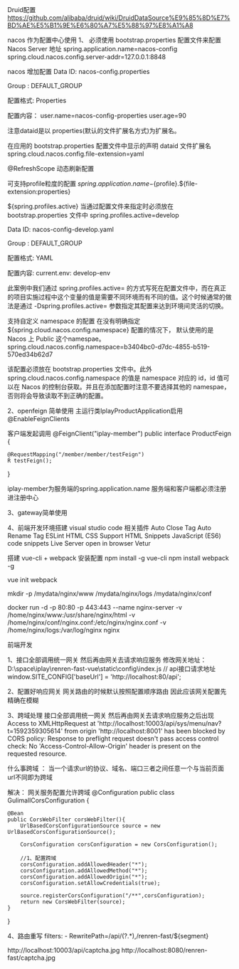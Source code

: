 
Druid配置
https://github.com/alibaba/druid/wiki/DruidDataSource%E9%85%8D%E7%BD%AE%E5%B1%9E%E6%80%A7%E5%88%97%E8%A1%A8


nacos 作为配置中心使用
1、 必须使用 bootstrap.properties 配置文件来配置Nacos Server 地址
spring.application.name=nacos-config
spring.cloud.nacos.config.server-addr=127.0.0.1:8848

nacos 增加配置
Data ID:    nacos-config.properties

Group  :    DEFAULT_GROUP

配置格式:    Properties

配置内容：   user.name=nacos-config-properties
            user.age=90
            
注意dataid是以 properties(默认的文件扩展名方式)为扩展名。



在应用的 bootstrap.properties 配置文件中显示的声明 dataid 文件扩展名
spring.cloud.nacos.config.file-extension=yaml

@RefreshScope 动态刷新配置



可支持profile粒度的配置
${spring.application.name}-${profile}.${file-extension:properties}

${spring.profiles.active} 当通过配置文件来指定时必须放在 bootstrap.properties 文件中
spring.profiles.active=develop

Data ID:        nacos-config-develop.yaml

Group  :        DEFAULT_GROUP

配置格式:        YAML

配置内容:        current.env: develop-env

此案例中我们通过 spring.profiles.active=<profilename> 的方式写死在配置文件中，而在真正的项目实施过程中这个变量的值是需要不同环境而有不同的值。这个时候通常的做法是通过 -Dspring.profiles.active=<profile> 参数指定其配置来达到环境间灵活的切换。

支持自定义 namespace 的配置
在没有明确指定 ${spring.cloud.nacos.config.namespace} 配置的情况下， 默认使用的是 Nacos 上 Public 这个namespae。
spring.cloud.nacos.config.namespace=b3404bc0-d7dc-4855-b519-570ed34b62d7

该配置必须放在 bootstrap.properties 文件中。此外 spring.cloud.nacos.config.namespace 的值是 namespace 对应的 id，id 值可以在 Nacos 的控制台获取。并且在添加配置时注意不要选择其他的 namespae，否则将会导致读取不到正确的配置。



2、openfeign 简单使用
主运行类IplayProductApplication启用@EnableFeignClients

客户端发起调用
@FeignClient("iplay-member")
public interface ProductFeign {

    @RequestMapping("/member/member/testFeign") 
    R testFeign();
}

iplay-member为服务端的spring.application.name
服务端和客户端都必须注册进注册中心


3、gateway简单使用



4、前端开发环境搭建
visual studio code 
相关插件
Auto Close Tag
Auto Rename Tag
ESLint
HTML CSS Support
HTML Snippets
JavaScript (ES6) code snippets
Live Server
open in browser
Vetur



搭建 vue-cli + webpack 安装配置
npm install -g vue-cli
npm install  webpack -g

vue init webpack


mkdir -p /mydata/nginx/www /mydata/nginx/logs /mydata/nginx/conf

docker run -d -p 80:80 -p 443:443 --name nginx-server -v /home/nginx/www:/usr/share/nginx/html 
-v /home/nginx/conf/nginx.conf:/etc/nginx/nginx.conf -v /home/nginx/logs:/var/log/nginx nginx


前端开发

1、接口全部调用统一网关 然后再由网关去请求响应服务
修改网关地址：D:\space\iplay\renren-fast-vue\static\config\index.js 
  // api接口请求地址
  window.SITE_CONFIG['baseUrl'] = 'http://localhost:80/api';

2、配置好响应网关
网关路由的时候默认按照配置顺序路由 因此应该网关配置先精确在模糊

3、跨域处理
接口全部调用统一网关 然后再由网关去请求响应服务之后出现
Access to XMLHttpRequest at 'http://localhost:10003/api/sys/menu/nav?t=1592359305614' from origin 'http://localhost:8001' 
has been blocked by CORS policy: Response to preflight request doesn't pass access control check: No 'Access-Control-Allow-Origin' 
header is present on the requested resource.

什么事跨域 ： 当一个请求url的协议、域名、端口三者之间任意一个与当前页面url不同即为跨域

解决：
网关服务配置允许跨域
@Configuration
public class GulimallCorsConfiguration {

    @Bean
    public CorsWebFilter corsWebFilter(){
        UrlBasedCorsConfigurationSource source = new UrlBasedCorsConfigurationSource();

        CorsConfiguration corsConfiguration = new CorsConfiguration();

        //1、配置跨域
        corsConfiguration.addAllowedHeader("*");
        corsConfiguration.addAllowedMethod("*");
        corsConfiguration.addAllowedOrigin("*");
        corsConfiguration.setAllowCredentials(true);

        source.registerCorsConfiguration("/**",corsConfiguration);
        return new CorsWebFilter(source);
    }
}



4、路由重写
filters:
            - RewritePath=/api/(?<segment>.*),/renren-fast/$\{segment}
            
http://localhost:10003/api/captcha.jpg   http://localhost:8080/renren-fast/captcha.jpg